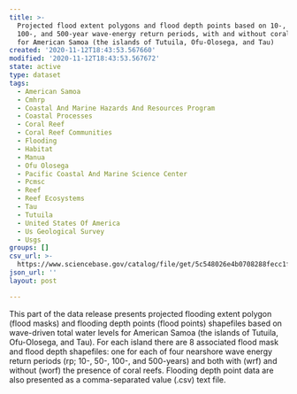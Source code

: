 ```yaml
---
title: >-
  Projected flood extent polygons and flood depth points based on 10-, 50-,
  100-, and 500-year wave-energy return periods, with and without coral reefs,
  for American Samoa (the islands of Tutuila, Ofu-Olosega, and Tau)
created: '2020-11-12T18:43:53.567660'
modified: '2020-11-12T18:43:53.567672'
state: active
type: dataset
tags:
  - American Samoa
  - Cmhrp
  - Coastal And Marine Hazards And Resources Program
  - Coastal Processes
  - Coral Reef
  - Coral Reef Communities
  - Flooding
  - Habitat
  - Manua
  - Ofu Olosega
  - Pacific Coastal And Marine Science Center
  - Pcmsc
  - Reef
  - Reef Ecosystems
  - Tau
  - Tutuila
  - United States Of America
  - Us Geological Survey
  - Usgs
groups: []
csv_url: >-
  https://www.sciencebase.gov/catalog/file/get/5c548026e4b0708288fecc1f?name=AmericanSamoa_floodpoints.csv
json_url: ''
layout: post

---
```

This part of the data release presents projected flooding extent polygon (flood masks) and flooding depth points (flood points) shapefiles based on wave-driven total water levels for American Samoa (the islands of Tutuila, Ofu-Olosega, and Tau). For each island there are 8 associated flood mask and flood depth shapefiles: one for each of four nearshore wave energy return periods (rp; 10-, 50-, 100-, and 500-years) and both with (wrf) and without (worf) the presence of coral reefs. Flooding depth point data are also presented as a comma-separated value (.csv) text file.
